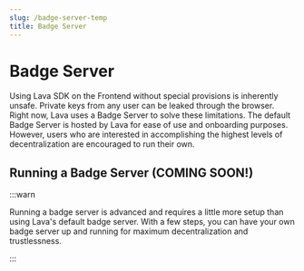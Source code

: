 ```yaml
---
slug: /badge-server-temp
title: Badge Server
---
```

# Badge Server


Using Lava SDK on the Frontend without special provisions is inherently unsafe. Private keys from any user can be leaked through the browser. Right now, Lava uses a Badge Server to solve these limitations. The default Badge Server is hosted by Lava for ease of use and onboarding purposes. However, users who are interested in accomplishing the highest levels of decentralization are encouraged to run their own. 


## Running a Badge Server (COMING SOON!)

:::warn 

Running a badge server is advanced and requires a little more setup than using Lava's default badge server. With a few steps, you can have your own badge server up and running for maximum decentralization and trustlessness.

:::